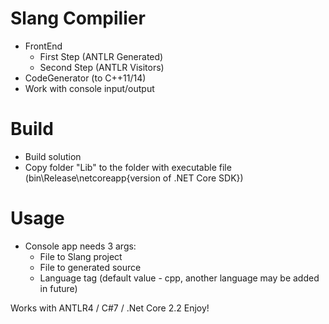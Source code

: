﻿# Slang Compilier
- FrontEnd
	- First Step (ANTLR Generated)
	- Second Step (ANTLR Visitors)
- CodeGenerator (to C++11/14)
- Work with console input/output

# Build
- Build solution
- Copy folder "Lib" to the folder with executable file (bin\Release\netcoreapp{version of .NET Core SDK})

# Usage
- Console app needs 3 args:
  - File to Slang project
  - File to generated source
  - Language tag (default value - cpp, another language may be added in future)

Works with ANTLR4 / C#7 / .Net Core 2.2
Enjoy!